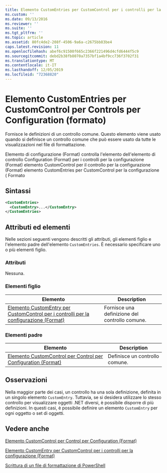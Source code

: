 ```yaml
---
title: Elemento CustomEntries per CustomControl per i controlli per la configurazione (Format) | Microsoft Docs
ms.custom: ''
ms.date: 09/13/2016
ms.reviewer: ''
ms.suite: ''
ms.tgt_pltfrm: ''
ms.topic: article
ms.assetid: 80fc4de2-208f-4506-9a6a-c2675bb83be4
caps.latest.revision: 11
ms.openlocfilehash: abef6c91500f665c2366f221496d4cfd6444f5c9
ms.sourcegitcommit: debd2b38fb8070a7357bf1a4bf9cc736f3702f31
ms.translationtype: MT
ms.contentlocale: it-IT
ms.lasthandoff: 12/05/2019
ms.locfileid: "72368820"
---
```

# <a name="customentries-element-for-customcontrol-for-controls-for-configuration-format"></a>Elemento CustomEntries per CustomControl per Controls per Configuration (formato)

Fornisce le definizioni di un controllo comune. Questo elemento viene usato quando si definisce un controllo comune che può essere usato da tutte le visualizzazioni nel file di formattazione.

Elemento di configurazione (Format) controlla l'elemento dell'elemento di controllo Configuration (Format) per i controlli per la configurazione (Format) elemento CustomControl per il controllo per la configurazione (Format) elemento CustomEntries per CustomControl per la configurazione ( Formato

## <a name="syntax"></a>Sintassi

```xml
<CustomEntries>
  <CustomEntry>...</CustomEntry>
</CustomEntries>

```

## <a name="attributes-and-elements"></a>Attributi ed elementi

Nelle sezioni seguenti vengono descritti gli attributi, gli elementi figlio e l'elemento padre dell'elemento `CustomEntries`. È necessario specificare uno o più elementi figlio.

### <a name="attributes"></a>Attributi

Nessuna.

### <a name="child-elements"></a>Elementi figlio

|Elemento|Description|
|-------------|-----------------|
|[Elemento CustomEntry per CustomControl per i controlli per la configurazione (Format)](./customentry-element-for-customcontrol-for-controls-for-configuration-format.md)|Fornisce una definizione del controllo comune.|

### <a name="parent-elements"></a>Elementi padre

|Elemento|Description|
|-------------|-----------------|
|[Elemento CustomControl per Control per Configuration (Format)](./customcontrol-element-for-control-for-controls-for-configuration-format.md)|Definisce un controllo comune.|

## <a name="remarks"></a>Osservazioni

Nella maggior parte dei casi, un controllo ha una sola definizione, definita in un singolo elemento `CustomEntry`. Tuttavia, se si desidera utilizzare lo stesso controllo per visualizzare oggetti .NET diversi, è possibile disporre di più definizioni. In questi casi, è possibile definire un elemento `CustomEntry` per ogni oggetto o set di oggetti.

## <a name="see-also"></a>Vedere anche

[Elemento CustomControl per Control per Configuration (Format)](./customcontrol-element-for-control-for-controls-for-configuration-format.md)

[Elemento CustomEntry per CustomControl per i controlli per la configurazione (Format)](./customentry-element-for-customcontrol-for-controls-for-configuration-format.md)

[Scrittura di un file di formattazione di PowerShell](./writing-a-powershell-formatting-file.md)
